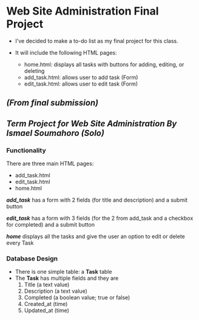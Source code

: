 # **Web Site Administration Final Project**

-   I've decided to make a to-do list as my final project for this class.

-   It will include the following HTML pages:
    -   home.html: displays all tasks with buttons for adding, editing, or deleting
    -   add_task.html: allows user to add task (Form)
    -   edit_task.html: allows user to edit task (Form)

## _(From final submission)_

## _**Term Project for Web Site Administration** By Ismael Soumahoro (Solo)_

### **Functionality**

There are three main HTML pages:

-   add_task.html
-   edit_task.html
-   home.html

**_add_task_** has a form with 2 fields (for title and description) and a submit button

**_edit_task_** has a form with 3 fields (for the 2 from add_task and a checkbox for completed) and a submit button

**_home_** displays all the tasks and give the user an option to edit or delete every Task

### **Database Design**

-   There is one simple table: a **Task** table
-   The **Task** has multiple fields and they are
    1. Title (a text value)
    2. Description (a text value)
    3. Completed (a boolean value; true or false)
    4. Created_at (time)
    5. Updated_at (time)
